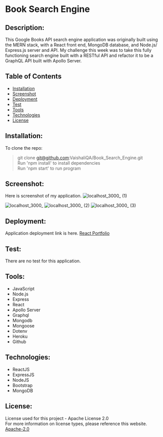 # Book Search Engine

## Description:

This Google Books API search engine application was originally built using the MERN stack, with a React front end, MongoDB database, and Node.js/ Express.js server and API. My challenge this week was to take this fully functioning search engine built with a RESTful API and refactor it to be a GraphQL API built with Apollo Server. 

## Table of Contents

- [Installation](#installation)
- [Screenshot](#screenshot)
- [Deployment](#deployment)
- [Test](#test)
- [Tools](#tools)
- [Technologies](#technologies)
- [License](#license)

## Installation:

To clone the repo: <br>

> git clone git@github.com:VaishaliQA/Book_Search_Engine.git <br>
> Run 'npm install' to install dependencies <br>
> Run 'npm start' to run program <br>

## Screenshot:

Here is screenshot of my application.
![localhost_3000_ (1)](https://user-images.githubusercontent.com/54869821/205473673-c01d77ae-8f8c-4967-a0e5-30ddc486d947.png)

![localhost_3000_](https://user-images.githubusercontent.com/54869821/205473674-825d5063-0250-4779-97f0-c9641ae2ad3c.png)
![localhost_3000_ (2)](https://user-images.githubusercontent.com/54869821/205473766-043a8077-e4f9-407b-98ce-252ed5229f0c.png)
![localhost_3000_ (3)](https://user-images.githubusercontent.com/54869821/205473768-5f941512-fc43-4799-a3b5-c0de50c6da8b.png)


## Deployment:

Application deployment link is here.
<a href="https://vaishaliqa.github.io/React-Portfolio/"> React Portfolio </a>

## Test:

There are no test for this application.

## Tools:

- JavaScript
- Node.js
- Express
- React
- Apollo Server
- Graphql
- Mongodb
- Mongoose
- Dotenv
- Heroku
- Github

## Technologies:

- ReactJS
- ExpressJS
- NodeJS
- Bootstrap
- MongoDB

## License:

License used for this project - Apache License 2.0 <br>
For more information on license types, please reference this website. <br>
<a href="LICENSE"> Apache-2.0 </a>
